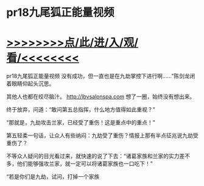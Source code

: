 # pr18九尾狐正能量视频

# <a href="https://https://github.com/kiuhd/dfrw/issues/1">>>>>>>>>点/此/进/入/观/看/<<<<<<<<</a>

pr18九尾狐正能量视频
没有成功，但一直也是在九劫掌控下进行啊……”陈剑龙闭着眼睛仰起头沉思。

其他人也都在绞尽脑汁。
http://lbvsalonspa.com
想了一圈，始终没有想出来。

终于放弃，问道：“敢问第五总指挥，什么地方值得如此重视？”

“那就是，九劫攻击兰家，已经受了重伤！这是重点中的重点！”

第五轻柔一句话，让众人有些纳闷：九劫受了重伤？情报上那有半点征兆说九劫受重伤了？

不等众人疑问的目光看过来，就快速的说了下去：“诸葛家族和兰家的实力差不多，他们能够强攻兰家，就一定可以将诸葛家族也一口吃下！”

“若是你们是九劫，试问，打掉一个家族
